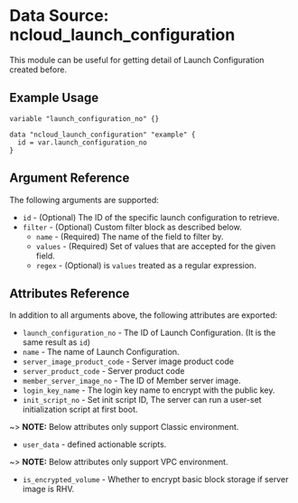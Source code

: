 # Data Source: ncloud_launch_configuration

This module can be useful for getting detail of Launch Configuration created before.

## Example Usage

```hcl
variable "launch_configuration_no" {}

data "ncloud_launch_configuration" "example" {
  id = var.launch_configuration_no
}
```

## Argument Reference

The following arguments are supported:

* `id` - (Optional) The ID of the specific launch configuration to retrieve.
* `filter` - (Optional) Custom filter block as described below.
    * `name` - (Required) The name of the field to filter by.
    * `values` - (Required) Set of values that are accepted for the given field.
    * `regex` - (Optional) is `values` treated as a regular expression.

## Attributes Reference

In addition to all arguments above, the following attributes are exported:

* `launch_configuration_no` - The ID of Launch Configuration. (It is the same result as `id`)
* `name` - The name of Launch Configuration.
* `server_image_product_code` - Server image product code
* `server_product_code` - Server product code
* `member_server_image_no` - The ID of Member server image.
* `login_key_name` - The login key name to encrypt with the public key.
* `init_script_no` - Set init script ID, The server can run a user-set initialization script at first boot.

~> **NOTE:** Below attributes only support Classic environment.

* `user_data` - defined actionable scripts.

~> **NOTE:** Below attributes only support VPC environment.

* `is_encrypted_volume` - Whether to encrypt basic block storage if server image is RHV.